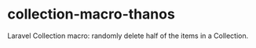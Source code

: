 # collection-macro-thanos
Laravel Collection macro: randomly delete half of the items in a Collection.
